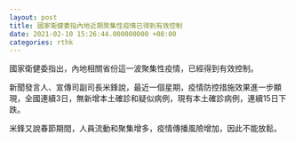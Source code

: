 ```yaml
---
layout: post
title: 國家衛健委指內地近期聚集性疫情已得到有效控制
date: 2021-02-10 15:26:44.000000000 +08:00
categories: rthk
---
```


國家衛健委指出，內地相關省份這一波聚集性疫情，已經得到有效控制。

新聞發言人、宣傳司副司長米鋒說，最近一個星期，疫情防控措施效果進一步顯現，全國連續3日，無新增本土確診和疑似病例，現有本土確診病例，連續15日下跌。

米鋒又說春節期間，人員流動和聚集增多，疫情傳播風險增加，因此不能放鬆。

